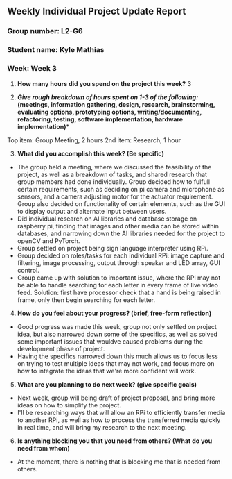 ## Weekly Individual Project Update Report

### Group number: L2-G6

### Student name: Kyle Mathias

### Week: Week 3

1. **How many hours did you spend on the project this week?** 3

2. ***Give rough breakdown of hours spent on 1-3 of the following:* (meetings, information gathering, design, research, brainstorming, evaluating options, prototyping options, writing/documenting, refactoring, testing, software implementation, hardware implementation)***

Top item: Group Meeting, 2 hours
2nd item: Research, 1 hour

3. **What did you accomplish this week? (Be specific)**
- The group held a meeting, where we discussed the feasibility of the project, as well as a breakdown of tasks, and shared research that group members had done individually. Group decided how to fulfull certain 
requirements, such as deciding on pi camera and microphone as sensors, and a camera adjusting motor for the actuator requirement. Group also decided on functionality of certain elements, such as the GUI to display 
output 
and alternate input between users.
- Did individual research on AI libraries and database storage on raspberry pi, finding that images and other media can be stored within databases, and narrowing down the AI libraries needed for the project to openCV 
and PyTorch.
- Group settled on project being sign language interpreter using RPi.
- Group decided on roles/tasks for each individual RPi: image capture and filtering, image processing, output through speaker and LED array, GUI control.
- Group came up with solution to important issue, where the RPi may not be able to handle searching for each letter in every frame of live video feed. Solution: first have processor check that a hand is being raised in 
frame, only then begin searching for each letter.

4. **How do you feel about your progress? (brief, free-form reflection)**
- Good progress was made this week, group not only settled on project idea, but also narrowed down some of the specifics, as well as solved some important issues that wouldve caused problems during the development phase 
of project.
- Having the specifics narrowed down this much allows us to focus less on trying to test multiple ideas that may not work, and focus more on how to integrate the ideas that we're more confident will work.

5. **What are you planning to do next week? (give specific goals)**
- Next week, group will being draft of project proposal, and bring more ideas on how to simplify the project.
- I'll be researching ways that will allow an RPi to efficiently transfer media to another RPi, as well as how to process the transferred media quickly in real time, and will bring my research to the next meeting. 
  
6. **Is anything blocking you that you need from others? (What do you need from whom)**
- At the moment, there is nothing that is blocking me that is needed from others.
